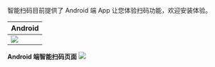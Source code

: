 智能扫码目前提供了 Android 端 App 让您体验扫码功能，欢迎安装体验。

|Android|
|-|
|![](https://qcloudimg.tencent-cloud.cn/raw/d7bba46bb78ba00bdf782722eb4811a7.png)|


**Android 端智能扫码页面**
![](https://main.qcloudimg.com/raw/a88f96f3345939f44604e8d46d043591.png)


